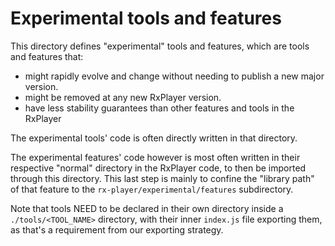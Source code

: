 # Experimental tools and features ##############################################

This directory defines "experimental" tools and features, which are tools and
features that:
  - might rapidly evolve and change without needing to publish a new major
    version.
  - might be removed at any new RxPlayer version.
  - have less stability guarantees than other features and tools in the RxPlayer

The experimental tools' code is often directly written in that directory.

The experimental features' code however is most often written in their
respective "normal" directory in the RxPlayer code, to then be imported through
this directory.
This last step is mainly to confine the "library path" of that feature to the
`rx-player/experimental/features` subdirectory.

Note that tools NEED to be declared in their own directory inside a
`./tools/<TOOL_NAME>` directory, with their inner `index.js` file exporting
them, as that's a requirement from our exporting strategy.
